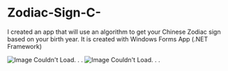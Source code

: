 # Zodiac-Sign-C-
I created an app that will use an algorithm to get your Chinese Zodiac sign based on your birth year. It is created with Windows Forms App (.NET Framework)

![Image Couldn't Load. . .](calculator_screenshot1.png)
![Image Couldn't Load. . .](calculator_screenshot1.png)
